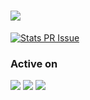
<h1><img src="https://readme-typing-svg.herokuapp.com?color=244DF7A9&lines=Hello,I'm+前端爆冲."></h1>

[![Stats PR Issue](https://github-readme-stats-sooniter.vercel.app/api?username=brenner8023&amp;show_icons=true)](https://github.com/brenner8023)

### Active on

<a href="https://space.bilibili.com/8249188"><img src="https://img.shields.io/badge/bilibili-B%E7%AB%99-ff69b4"></a >
<a href="https://juejin.cn/user/1996368846785128"><img src="https://img.shields.io/badge/juejin-%E6%8E%98%E9%87%91-blue"></a >
<a href="https://github.com/brenner8023"><img src="https://img.shields.io/badge/GitHub-8A2BE2"></a >

<!--
**brenner8023/brenner8023** is a ✨ _special_ ✨ repository because its `README.md` (this file) appears on your GitHub profile.

Here are some ideas to get you started:

- 🔭 I’m currently working on ...
- 🌱 I’m currently learning ...
- 👯 I’m looking to collaborate on ...
- 🤔 I’m looking for help with ...
- 💬 Ask me about ...
- 📫 How to reach me: ...
- 😄 Pronouns: ...
- ⚡ Fun fact: ...
-->
